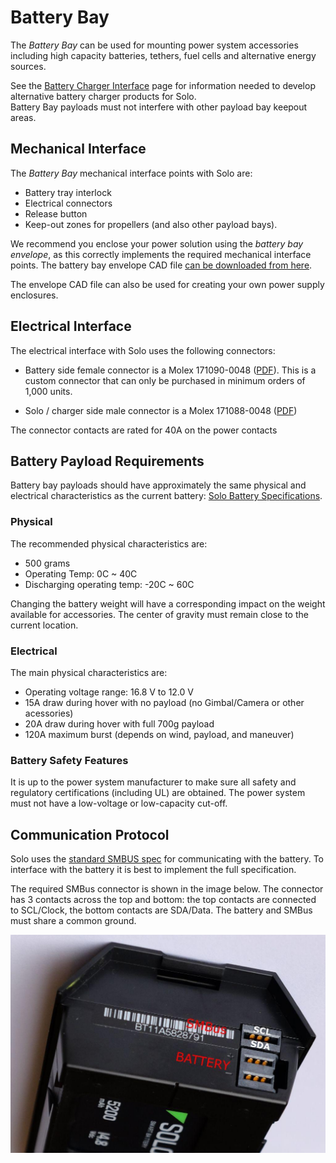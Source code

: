 # Battery Bay

The *Battery Bay* can be used for mounting power system accessories including high capacity batteries, tethers, fuel cells and alternative energy sources. 

<aside class="tip">See the <a href="hardware-battery-charging.md">Battery Charger Interface</a> page for information needed to develop alternative battery charger products for Solo.</aside>

<aside class="caution">Battery Bay payloads must not interfere with other payload bay keepout areas.</aside>


## Mechanical Interface

The *Battery Bay* mechanical interface points with Solo are:

* Battery tray interlock
* Electrical connectors
* Release button
* Keep-out zones for propellers (and also other payload bays).

We recommend you enclose your power solution using the *battery bay envelope*, as this correctly implements the required mechanical interface points. The battery bay envelope CAD file [can be downloaded from here](https://drive.google.com/uc?id=0B9l93ZUM5ooxbUhDOUVVRWRORlkzdmY3LXI1T2YtVUJYbWtJ&export=download).

<aside class="note">The envelope CAD file can also be used for creating your own power supply enclosures.</aside>


## Electrical Interface

The electrical interface with Solo uses the following connectors:

* Battery side female connector is a Molex 171090-0048 ([PDF](https://drive.google.com/open?id=0B9l93ZUM5ooxMU0xM3h5MzNsMjVBV3NjYU9DSEdyZE5FQWhR)). This is a custom connector that can only be purchased in minimum orders of 1,000 units.

* Solo / charger side male connector is a Molex 171088-0048 ([PDF](https://drive.google.com/open?id=0B9l93ZUM5ooxblFVOVhuY2JwMExjd3FnYjgzZmNsNy1ialAw))

The connector contacts are rated for 40A on the power contacts



## Battery Payload Requirements

Battery bay payloads should have approximately the same physical and electrical characteristics as the current battery: [Solo Battery Specifications](hardware-battery-charging.html#solo-battery-specifications).

### Physical

The recommended physical characteristics are:

* 500 grams
* Operating Temp: 0C ~ 40C
* Discharging operating temp: -20C ~ 60C

Changing the battery weight will have a corresponding impact on the weight available for accessories. The center of gravity must remain close to the current location.

### Electrical

The main physical characteristics are:

* Operating voltage range: 16.8 V to 12.0 V
* 15A draw during hover with no payload (no Gimbal/Camera or other acessories)
* 20A draw during hover with full 700g payload
* 120A maximum burst (depends on wind, payload, and maneuver)


### Battery Safety Features

It is up to the power system manufacturer to make sure all safety and regulatory certifications (including UL) are obtained. The power system must not have a low-voltage or low-capacity cut-off.

## Communication Protocol

Solo uses the [standard SMBUS spec](https://drive.google.com/open?id=0B9l93ZUM5ooxXzZWT3FMdktaNjNGWDV6M0tQUDhwWWgtNEFB) for communicating with the battery. To interface with the battery it is best to implement the full specification.

The required SMBus connector is shown in the image below. The connector has 3 contacts across the top and bottom: the top contacts are connected to SCL/Clock, the bottom contacts are SDA/Data. The battery and SMBus must share a common ground.

![Solo Battery and SMBus Connectors](images/solo_battery_charger_interface.jpg)